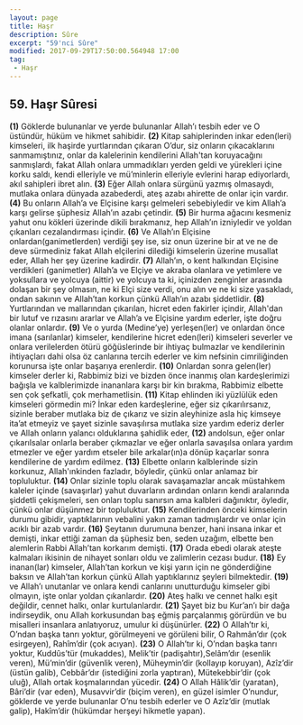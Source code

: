 ```yaml
---
layout: page
title: Haşr
description: Sûre
excerpt: "59'nci Sûre"
modified: 2017-09-29T17:50:00.564948 17:00
tag: 
 - Haşr
---
```


## 59. Haşr Sûresi

**(1)** Göklerde bulunanlar ve yerde bulunanlar Allah’ı tesbih eder ve O üstündür, hüküm ve hikmet sahibidir.
**(2)** Kitap sahiplerinden inkar eden(leri) kimseleri, ilk haşirde yurtlarından çıkaran O’dur, siz onların çıkacaklarını sanmamıştınız, onlar da kalelerinin kendilerini Allah'tan koruyacağını sanmışlardı, fakat Allah onlara ummadıkları yerden geldi ve yürekleri içine korku saldı, kendi elleriyle ve mü’minlerin elleriyle evlerini harap ediyorlardı, akıl sahipleri ibret alın.
**(3)** Eğer Allah onlara sürgünü yazmış olmasaydı, mutlaka onlara dünyada azabederdi, ateş azabı ahirette de onlar için vardır. 
**(4)** Bu onların Allah’a ve Elçisine karşı gelmeleri sebebiyledir ve kim Allah’a karşı gelirse şüphesiz Allah’ın azabı çetindir.
**(5)** Bir hurma ağacını kesmeniz yahut onu kökleri üzerinde dikili bırakmanız, hep Allah’ın izniyledir ve yoldan çıkanları cezalandırması içindir.
**(6)** Ve Allah’ın Elçisine onlardan(ganimetlerden) verdiği şey ise, siz onun üzerine bir at ve ne de deve sürmediniz fakat Allah elçilerini dilediği kimselerin üzerine musallat eder, Allah her şey üzerine kadirdir.
**(7)** Allah’ın, o kent halkından Elçisine verdikleri (ganimetler) Allah’a ve Elçiye ve akraba olanlara ve yetimlere ve yoksullara ve yolcuya (aittir) ve yolcuya ta ki, içinizden zenginler arasında dolaşan bir şey olmasın, ne ki Elçi size verdi, onu alın ve ne ki size yasakladı, ondan sakının ve Allah’tan korkun çünkü Allah’ın azabı şiddetlidir.
**(8)** Yurtlarından ve mallarından çıkarılan, hicret eden fakirler içindir, Allah'dan bir lutuf ve rızasını ararlar ve Allah’a ve Elçisine yardım ederler, işte doğru olanlar onlardır.
**(9)** Ve o yurda (Medine’ye) yerleşen(ler) ve onlardan önce imana (sarılanlar) kimseler, kendilerine hicret eden(leri) kimseleri severler ve onlara verilelerden ötürü göğüslerinde bir ihtiyaç bulmazlar ve kendilerinin ihtiyaçları dahi olsa öz canlarına tercih ederler ve kim nefsinin cimriliğinden korunursa işte onlar başarıya erenlerdir.
****(10)**** Onlardan sonra gelen(ler) kimseler derler ki, Rabbimiz bizi ve bizden önce inanmış olan kardeşlerimizi bağışla ve kalblerimizde inananlara karşı bir kin bırakma, Rabbimiz elbette sen çok şefkatli, çok merhametlisin.
****(11)**** Kitap ehlinden iki yüzlülük eden kimseleri görmedin mi? İnkar eden kardeşlerine, eğer siz çıkarılırsanız, sizinle beraber mutlaka biz de çıkarız ve sizin aleyhinize asla hiç kimseye ita’at etmeyiz ve şayet sizinle savaşılırsa mutlaka size yardım ederiz derler ve Allah onların yalancı olduklarına şahidlik eder,
****(12)**** andolsun, eğer onlar çıkarılsalar onlarla beraber çıkmazlar ve eğer onlarla savaşılsa onlara yardım etmezler ve eğer yardım etseler bile arkalar(ın)a dönüp kaçarlar sonra kendilerine de yardım edilmez.
****(13)**** Elbette onların kalblerinde sizin korkunuz, Allah'ınkinden fazladır, böyledir, çünkü onlar anlamaz bir topluluktur.
****(14)**** Onlar sizinle toplu olarak savaşamazlar ancak müstahkem kaleler içinde (savaşırlar) yahut duvarların ardından onların kendi aralarında şiddetli çekişmeleri, sen onları toplu sanırsın ama kalbleri dağınıktır, öyledir, çünkü onlar düşünmez bir topluluktur.
****(15)**** Kendilerinden önceki kimselerin durumu gibidir, yaptıklarının vebalini yakın zaman tadmışlardır ve onlar için acıklı bir azab vardır.
****(16)**** Şeytanın durumuna benzer, hani insana inkar et demişti, inkar ettiği zaman da şüphesiz ben, seden uzağım, elbette ben alemlerin Rabbi Allah’tan korkarım demişti.
****(17)**** Orada ebedi olarak ateşte kalmaları ikisinin de nihayet sonları oldu ve zalimlerin cezası budur. 
****(18)**** Ey inanan(lar) kimseler, Allah’tan korkun ve kişi yarın için ne gönderdiğine baksın ve Allah’tan korkun çünkü Allah yaptıklarınız şeyleri bilmektedir.
****(19)**** ve Allah’ı unutanlar ve onlara kendi canlarını unutturduğu kimseler gibi olmayın, işte onlar yoldan çıkanlardır.
****(20)**** Ateş halkı ve cennet halkı eşit değildir, cennet halkı, onlar	kurtulanlardır.
****(21)**** Şayet biz bu Kur’an’ı bir dağa indirseydik, onu Allah korkusundan baş eğmiş parçalanmış görürdün ve bu misalleri insanlara anlatıyoruz, umulur ki düşünürler.
****(22)**** O Allah’tır ki, O’ndan başka tanrı yoktur, görülmeyeni ve görüleni bilir, O Rahmân’dır (çok esirgeyen), Rahîm’dir (çok acıyan).
****(23)**** O Allah’tır ki, O’ndan başka tanrı yoktur, Kuddûs’tür (mukaddes), Melik’tir (padişahtır),Selâm’dır (esenlik veren), Mü’min’dir (güvenlik veren), Müheymin’dir (kollayıp koruyan), Azîz’dir (üstün galib), Cebbâr’dır (istediğini zorla yaptıran), Mütekebbir’dir (çok uluğ), Allah ortak koşmalarından yücedir.
****(24)**** O Allah Hâlik’dir (yaratan), Bâri’dir (var eden), Musavvir’dir (biçim veren), en güzel isimler O’nundur, göklerde ve yerde bulunanlar O’nu tesbih ederler ve O Azîz’dir (mutlak galip), Hakîm’dir (hükümdar herşeyi hikmetle yapan).
